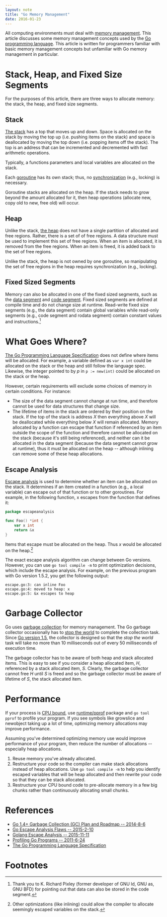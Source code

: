 ```yaml
---
layout: note
title: "Go Memory Management"
date: 2016-01-23
---
```

All computing environments must deal with [memory management](https://en.wikipedia.org/wiki/Memory_management).
This article discusses some memory management concepts used by the [Go programming language](https://golang.org/).
This article is written for programmers familiar with basic memory management concepts
but unfamiliar with Go memory management in particular.

# Stack, Heap, and Fixed Size Segments
For the purposes of this article, there are three ways to allocate memory: the stack, the heap, and fixed size segments.

## Stack
[The stack](https://en.wikipedia.org/wiki/Stack-based_memory_allocation) has a top that moves up and down.
Space is allocated on the stack by moving the
top up (i.e. pushing items on the stack) and space is deallocated by moving the top down
(i.e. popping items off the stack). The top is an address that can be incremented and
decremented with fast arithmetic operations.

Typically, a functions parameters and local variables are allocated on the stack.

Each [goroutine](https://golang.org/doc/effective_go.html#goroutines) has its own stack; thus,
no [synchronization](https://en.wikipedia.org/wiki/Synchronization_(computer_science)) (e.g., locking)
is necessary.

Goroutine stacks are allocated on the heap. If the stack needs to grow beyond the amount allocated for it,
then heap operations (allocate new, copy old to new, free old) will occur.

## Heap
Unlike the stack, [the heap](https://en.wikipedia.org/wiki/Memory_management#DYNAMIC)
does not have a single partition of allocated and free regions.
Rather, there is a set of of free regions. A data structure must be used to implement this
set of free regions. When an item is allocated, it is removed from the free regions. When an item
is freed, it is added back to the set of free regions.

Unlike the stack, the heap is not owned by one goroutine, so manipulating the set of free regions
in the heap requires synchronization (e.g., locking).

## Fixed Sized Segments
Memory can also be allocated in one of the fixed sized segments, such as the 
[data segment](https://en.wikipedia.org/wiki/Data_segment)
and
[code segment](https://en.wikipedia.org/wiki/Code_segment). Fixed sized segments are defined at compile
time and do not change size at runtime. Read-write fixed size segments (e.g., the data segment) contain global variables
while read-only segments (e.g., code segment and rodata segment) contain constant values and instructions.[^2]


# What Goes Where?
[The Go Programming Language Specification](https://golang.org/ref/spec) does not define
where items will be allocated. For example, a variable defined as `var x int` could be allocated
on the stack or the heap and still follow the language spec. Likewise, the integer pointed
to by *p* in `p := new(int)` could be allocated on the stack or the heap.

However, certain requirements will exclude some choices of memory in certain conditions. For instance:

* The size of the data segment cannot change at run time, and therefore cannot be used for data structures
that change size.
* The lifetime of items in the stack are ordered by their position on the stack. If the top of the stack is address *X*
then everything above *X* will be deallocated while everything below *X*
will remain allocated. Memory allocated by a function can escape that function if referenced by an item outside the
scope of the function and therefore cannot be allocated on the stack (because it's still being referenced), and neither can it be
allocated in the data segment (because the data segment cannot grow at runtime),
thus it must be allocated on the heap -- although inlining can remove some of these heap allocations.

## Escape Analysis
[Escape analysis](https://en.wikipedia.org/wiki/Escape_analysis) is used to determine whether
an item can be allocated on the stack. It determines if an item created in a function (e.g., a local variable)
can escape out of that function or to other goroutines. For example, in the following function, x escapes from
the function that defines it:

```go
package escapeanalysis

func Foo() *int {
    var x int
    return &x
}
```

Items that escape must be allocated on the heap. Thus *x* would be allocated on the heap.[^1]

The exact escape analysis algorithm can change between Go versions. However, you can
use `go tool compile -m` to print optimization decisions, which include the escape analysis. For example, on the previous
program with Go version 1.5.2, you get the following output:

    escape.go:3: can inline Foo
    escape.go:4: moved to heap: x
    escape.go:5: &x escapes to heap

# Garbage Collector
Go uses [garbage collection](https://en.wikipedia.org/wiki/Garbage_collection_(computer_science)) 
for memory management. The Go garbage collector occasionally has
to [stop the world](https://en.wikipedia.org/wiki/Tracing_garbage_collection#Stop-the-world_vs._incremental_vs._concurrent) to complete the
collection task. Since [Go version 1.5](https://golang.org/doc/go1.5#gc), the collector is designed
so that the *stop the world* task will take no more than 10 milliseconds out of every 50
milliseconds of execution time.

The garbage collector has to be aware of both heap and stack allocated items. This is easy to
see if you consider a heap allocated item, *H*, referenced by a stack allocated item, *S*.
Clearly, the garbage collector cannot free *H* until *S* is freed and so the garbage collector
must be aware of lifetime of *S*, the stack allocated item.

# Performance
If your process is [CPU bound](https://en.wikipedia.org/wiki/CPU-bound), use [runtime/pprof](https://golang.org/pkg/runtime/pprof/) package and `go tool pprof`
to profile your program. If you see symbols like growslice and newobject taking up a lot of time, optimizing memory allocations may improve performance.

Assuming you've determined optimizing memory use would improve performance of your program, then
reduce the number of allocations -- especially heap allocations.

1. Reuse memory you've already allocated.
2. Restructure your code so the compiler can make stack allocations instead of heap allocations. Use `go tool compile -m`
to help you identify escaped variables that will be heap allocated and then rewrite your code so that they can be stack allocated.
3. Restructure your CPU bound code to pre-allocate memory in a few big chunks rather than continuously allocating small chunks.

# References
- [Go 1.4+ Garbage Collection (GC) Plan and Roadmap -- 2014-8-6](https://docs.google.com/document/d/16Y4IsnNRCN43Mx0NZc5YXZLovrHvvLhK_h0KN8woTO4/edit)
- [Go Escape Analysis Flaws -- 2015-2-10](https://docs.google.com/document/d/1CxgUBPlx9iJzkz9JWkb6tIpTe5q32QDmz8l0BouG0Cw/preview)
- [Golang Escape Analysis -- 2015-11-11](https://web.archive.org/web/20170930011137/http://blog.rocana.com/golang-escape-analysis)
- [Profiling Go Programs -- 2011-6-24](https://blog.golang.org/profiling-go-programs)
- [The Go Programming Language Specification](https://golang.org/ref/spec)

# Footnotes

[^1]:Other optimizations (like inlining) could allow the compiler to allocate seemingly escaped variables on the stack.
[^2]:Thank you to K. Richard Pixley (former developer of GNU ld, GNU as, GNU BFD) for pointing out that data can also be stored in the code segment.
